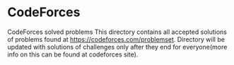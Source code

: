 # CodeForces
CodeForces solved problems
This directory contains all accepted solutions of problems found at https://codeforces.com/problemset.
Directory will be updated with solutions of challenges only after they end for everyone(more info 
on this can be found at codeforces site).
